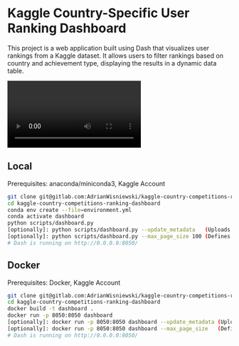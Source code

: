 # Kaggle Country-Specific User Ranking Dashboard

This project is a web application built using Dash that visualizes user rankings from a Kaggle dataset. It allows users to filter rankings based on country and achievement type, displaying the results in a dynamic data table.

![](./gifs/dashboard.mp4)

## Local
Prerequisites: anaconda/miniconda3, Kaggle Account

```bash
git clone git@gitlab.com:AdrianWisniewski/kaggle-country-competitions-ranking-dashboard.git
cd kaggle-country-competitions-ranking-dashboard
conda env create --file=environment.yml
conda activate dashboard
python scripts/dashboard.py
[optionally]: python scripts/dashboard.py --update_metadata   (Uploads latest kaggle meta-data dataset.)
[optionally]: python scripts/dashboard.py --max_page_size 100 (Defines max number of rows in rendered table.)
# Dash is running on http://0.0.0.0:8050/
```

## Docker
Prerequisites: Docker, Kaggle Account

```bash
git clone git@gitlab.com:AdrianWisniewski/kaggle-country-competitions-ranking-dashboard.git
cd kaggle-country-competitions-ranking-dashboard
docker build -t dashboard .
docker run -p 8050:8050 dashboard
[optionally]: docker run -p 8050:8050 dashboard --update_metadata (Uploads latest kaggle meta-data dataset)
[optionally]: docker run -p 8050:8050 dashboard --max_page_size   (Defines max number of rows in rendered table.)
# Dash is running on http://0.0.0.0:8050/
```